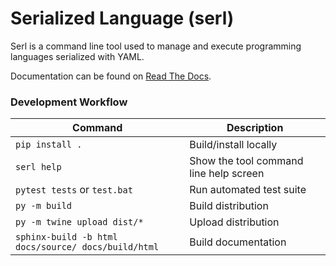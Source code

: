 # Serialized Language (serl)
Serl is a command line tool used to manage and execute programming languages serialized with YAML.

Documentation can be found on [Read The Docs](https://serl.readthedocs.io/en/latest/index.html).

### Development Workflow
| Command | Description |
| ------- | ----------- |
| `pip install .` | Build/install locally |
| `serl help` | Show the tool command line help screen |
| `pytest tests` or `test.bat` | Run automated test suite |
| `py -m build` | Build distribution |
| `py -m twine upload dist/*` | Upload distribution |
| `sphinx-build -b html docs/source/ docs/build/html` | Build documentation |

